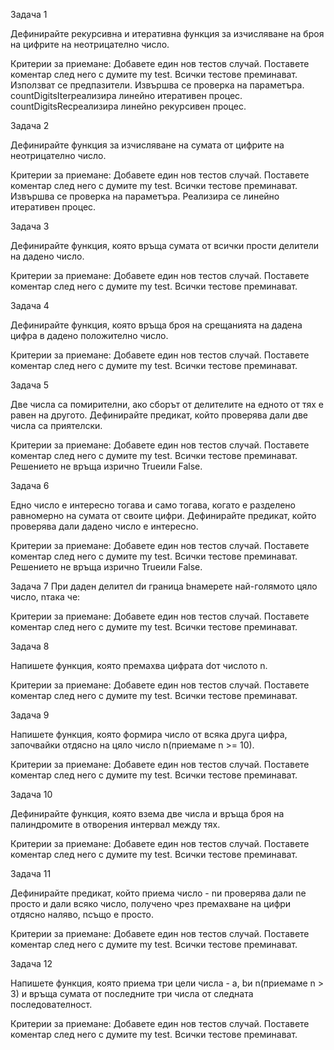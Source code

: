 Задача 1

Дефинирайте рекурсивна и итеративна функция за изчисляване на броя на цифрите на неотрицателно число.

Критерии за приемане:
Добавете един нов тестов случай. Поставете коментар след него с думите my test.
Всички тестове преминават.
Използват се предпазители.
Извършва се проверка на параметъра.
countDigitsIterреализира линейно итеративен процес.
countDigitsRecреализира линейно рекурсивен процес.

Задача 2

Дефинирайте функция за изчисляване на сумата от цифрите на неотрицателно число.

Критерии за приемане:
Добавете един нов тестов случай. Поставете коментар след него с думите my test.
Всички тестове преминават.
Извършва се проверка на параметъра.
Реализира се линейно итеративен процес.

Задача 3

Дефинирайте функция, която връща сумата от всички прости делители на дадено число.

Критерии за приемане:
Добавете един нов тестов случай. Поставете коментар след него с думите my test.
Всички тестове преминават.

Задача 4

Дефинирайте функция, която връща броя на срещанията на дадена цифра в дадено положително число.

Критерии за приемане:
Добавете един нов тестов случай. Поставете коментар след него с думите my test.
Всички тестове преминават.

Задача 5

Две числа са помирителни, ако сборът от делителите на едното от тях е равен на другото. Дефинирайте предикат, който проверява дали две числа са приятелски.

Критерии за приемане:
Добавете един нов тестов случай. Поставете коментар след него с думите my test.
Всички тестове преминават.
Решението не връща изрично Trueили False.

Задача 6

Едно число е интересно тогава и само тогава, когато е разделено равномерно на сумата от своите цифри. Дефинирайте предикат, който проверява дали дадено число е интересно.

Критерии за приемане:
Добавете един нов тестов случай. Поставете коментар след него с думите my test.
Всички тестове преминават.
Решението не връща изрично Trueили False.

Задача 7
При даден делител dи граница bнамерете най-голямото цяло число, nтака че:

Критерии за приемане:
Добавете един нов тестов случай. Поставете коментар след него с думите my test.
Всички тестове преминават.

Задача 8

Напишете функция, която премахва цифрата dот числото n.

Критерии за приемане:
Добавете един нов тестов случай. Поставете коментар след него с думите my test.
Всички тестове преминават.

Задача 9

Напишете функция, която формира число от всяка друга цифра, започвайки отдясно на цяло число n(приемаме n >= 10).

Критерии за приемане:
Добавете един нов тестов случай. Поставете коментар след него с думите my test.
Всички тестове преминават.

Задача 10

Дефинирайте функция, която взема две числа и връща броя на палиндромите в отворения интервал между тях.

Критерии за приемане:
Добавете един нов тестов случай. Поставете коментар след него с думите my test.
Всички тестове преминават.

Задача 11

Дефинирайте предикат, който приема число - nи проверява дали nе просто и дали всяко число, получено чрез премахване на цифри отдясно наляво, nсъщо е просто.

Критерии за приемане:
Добавете един нов тестов случай. Поставете коментар след него с думите my test.
Всички тестове преминават.

Задача 12

Напишете функция, която приема три цели числа - a, bи n(приемаме n > 3) и връща сумата от последните три числа от следната последователност.

Критерии за приемане:
Добавете един нов тестов случай. Поставете коментар след него с думите my test.
Всички тестове преминават.
